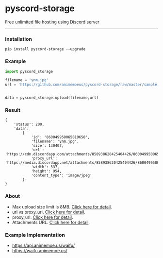 # pyscord-storage

Free unlimited file hosting using Discord server

---

### Installation

```
pip install pyscord-storage --upgrade
```

### Example

```python
import pyscord_storage

filename = 'ynm.jpg'
url = 'https://github.com/animemoeus/pyscord-storage/raw/master/sample.jpg'


data = pyscord_storage.upload(filename,url)
```

### Result

```
{
    'status': 200,
    'data':
        {
            'id': '860049950065819658',
            'filename': 'ynm.jpg',
            'size': 130407,
            'url': 'https://cdn.discordapp.com/attachments/858938620425404426/860049950065819658/ynm.jpg',
            'proxy_url': 'https://media.discordapp.net/attachments/858938620425404426/860049950065819658/ynm.jpg',
            'width': 537,
            'height': 954,
            'content_type': 'image/jpeg'
        }
}
```

### About

- Max upload size limit is 8MB. [Click here for detail](https://support.discord.com/hc/en-us/community/posts/360031101592-Increase-max-file-size-for-free-accounts).
- url vs proxy_url. [Click here for detail](https://www.reddit.com/r/discordapp/comments/e8lgj2/mediadiscordappnet_cdndiscordappcom/).
- proxy_url. [Click here for detail](https://www.reddit.com/r/discordapp/comments/f1ixly/.discord_adding_lower_width_and_height_to_linked/).
- Attachments URL. [Click here for detail](https://support.discord.com/hc/en-us/community/posts/360061593771-Privacy-for-CDN-attachements).

### Example Implementation

- https://api.animemoe.us/waifu/
- https://waifu.animemoe.us/
